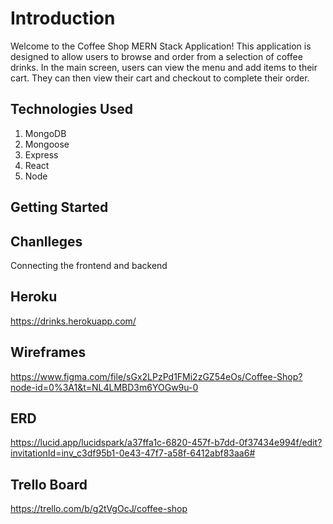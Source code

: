 # Introduction
Welcome to the Coffee Shop MERN Stack Application! This application is designed to allow users to browse and order from a selection of coffee drinks. In the main screen, users can view the menu and add items to their cart. They can then view their cart and checkout to complete their order.

## Technologies Used
1. MongoDB
2. Mongoose
3. Express
4. React
5. Node

## Getting Started

## Chanlleges
Connecting the frontend and backend

## Heroku
https://drinks.herokuapp.com/

## Wireframes
https://www.figma.com/file/sGx2LPzPd1FMi2zGZ54eOs/Coffee-Shop?node-id=0%3A1&t=NL4LMBD3m6YOGw9u-0

## ERD
https://lucid.app/lucidspark/a37ffa1c-6820-457f-b7dd-0f37434e994f/edit?invitationId=inv_c3df95b1-0e43-47f7-a58f-6412abf83aa6#

## Trello Board
https://trello.com/b/g2tVgOcJ/coffee-shop